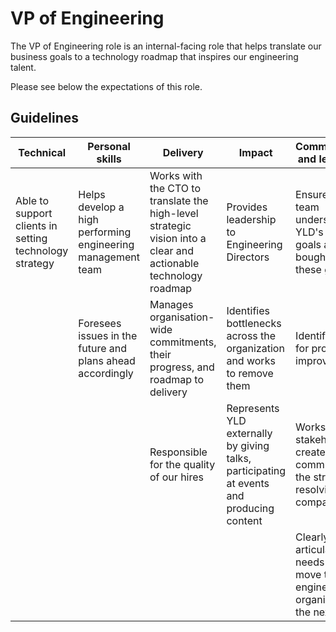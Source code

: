 # VP of Engineering

The VP of Engineering role is an internal-facing role that helps translate our
business goals to a technology roadmap that inspires our engineering talent.

Please see below the expectations of this role.

## Guidelines

| Technical                                              | Personal skills                                             | Delivery                                                                                                       | Impact                                                                                   | Communication and leadership                                                                 |
| ------------------------------------------------------ | ----------------------------------------------------------- | -------------------------------------------------------------------------------------------------------------- | ---------------------------------------------------------------------------------------- | -------------------------------------------------------------------------------------------- |
| Able to support clients in setting technology strategy | Helps develop a high performing engineering management team | Works with the CTO to translate the high-level strategic vision into a clear and actionable technology roadmap | Provides leadership to Engineering Directors                                             | Ensures that the team understands YLD's business goals and has bought in to these goals      |
|                                                        | Foresees issues in the future and plans ahead accordingly   | Manages organisation-wide commitments, their progress, and roadmap to delivery                                 | Identifies bottlenecks across the organization and works to remove them                  | Identifies areas for process improvement                                                     |
|                                                        |                                                             | Responsible for the quality of our hires                                                                       | Represents YLD externally by giving talks, participating at events and producing content | Works with stakeholders to creates and communicate the strategy for resolving company issues |
|                                                        |                                                             |                                                                                                                |                                                                                          | Clearly articulates the needs that will move the engineering organisation to the next level  |
